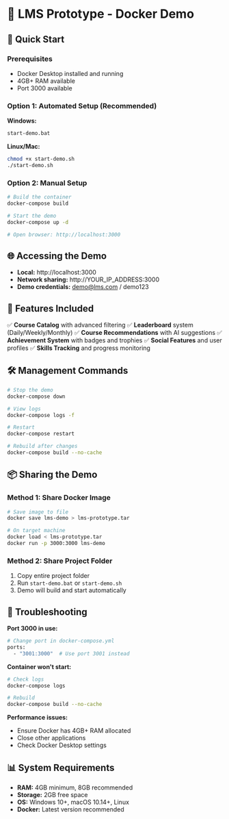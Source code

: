 # 🐳 LMS Prototype - Docker Demo

## 🚀 Quick Start

### Prerequisites
- Docker Desktop installed and running
- 4GB+ RAM available
- Port 3000 available

### Option 1: Automated Setup (Recommended)

**Windows:**
```bash
start-demo.bat
```

**Linux/Mac:**
```bash
chmod +x start-demo.sh
./start-demo.sh
```

### Option 2: Manual Setup

```bash
# Build the container
docker-compose build

# Start the demo
docker-compose up -d

# Open browser: http://localhost:3000
```

## 🌐 Accessing the Demo

- **Local:** http://localhost:3000
- **Network sharing:** http://YOUR_IP_ADDRESS:3000
- **Demo credentials:** demo@lms.com / demo123

## 📱 Features Included

✅ **Course Catalog** with advanced filtering
✅ **Leaderboard** system (Daily/Weekly/Monthly)
✅ **Course Recommendations** with AI suggestions
✅ **Achievement System** with badges and trophies
✅ **Social Features** and user profiles
✅ **Skills Tracking** and progress monitoring

## 🛠️ Management Commands

```bash
# Stop the demo
docker-compose down

# View logs
docker-compose logs -f

# Restart
docker-compose restart

# Rebuild after changes
docker-compose build --no-cache
```

## 📦 Sharing the Demo

### Method 1: Share Docker Image
```bash
# Save image to file
docker save lms-demo > lms-prototype.tar

# On target machine
docker load < lms-prototype.tar
docker run -p 3000:3000 lms-demo
```

### Method 2: Share Project Folder
1. Copy entire project folder
2. Run `start-demo.bat` or `start-demo.sh`
3. Demo will build and start automatically

## 🔧 Troubleshooting

**Port 3000 in use:**
```bash
# Change port in docker-compose.yml
ports:
  - "3001:3000"  # Use port 3001 instead
```

**Container won't start:**
```bash
# Check logs
docker-compose logs

# Rebuild
docker-compose build --no-cache
```

**Performance issues:**
- Ensure Docker has 4GB+ RAM allocated
- Close other applications
- Check Docker Desktop settings

## 📊 System Requirements

- **RAM:** 4GB minimum, 8GB recommended
- **Storage:** 2GB free space
- **OS:** Windows 10+, macOS 10.14+, Linux
- **Docker:** Latest version recommended
